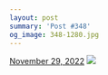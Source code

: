 ```yaml
---
layout: post
summary: 'Post #348'
og_image: 348-1280.jpg
---
```


<p>
  <time>
    <a href="/348">November 29, 2022</a>
  </time>
  <a href="/348">
    <img src="{{ site.assets_url }}/348-640.jpg" srcset="{{ site.assets_url }}/348-320.jpg 320w, {{ site.assets_url }}/348-640.jpg 640w, {{ site.assets_url }}/348-960.jpg 960w, {{ site.assets_url }}/348-1280.jpg 1280w" sizes="(min-width: 700px) 50vw, calc(100vw - 2rem)" />
  </a>
</p>
